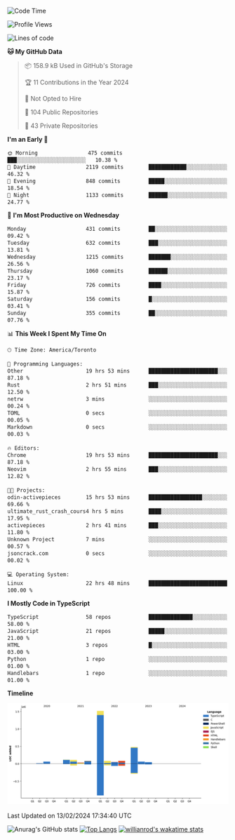 <!--START_SECTION:waka-->
![Code Time](http://img.shields.io/badge/Code%20Time-1%2C183%20hrs%2017%20mins-blue)

![Profile Views](http://img.shields.io/badge/Profile%20Views-5-blue)

![Lines of code](https://img.shields.io/badge/From%20Hello%20World%20I%27ve%20Written-2.7%20million%20lines%20of%20code-blue)

**🐱 My GitHub Data** 

> 📦 158.9 kB Used in GitHub's Storage 
 > 
> 🏆 11 Contributions in the Year 2024
 > 
> 🚫 Not Opted to Hire
 > 
> 📜 104 Public Repositories 
 > 
> 🔑 43 Private Repositories 
 > 
**I'm an Early 🐤** 

```text
🌞 Morning                475 commits         ███░░░░░░░░░░░░░░░░░░░░░░   10.38 % 
🌆 Daytime                2119 commits        ████████████░░░░░░░░░░░░░   46.32 % 
🌃 Evening                848 commits         █████░░░░░░░░░░░░░░░░░░░░   18.54 % 
🌙 Night                  1133 commits        ██████░░░░░░░░░░░░░░░░░░░   24.77 % 
```
📅 **I'm Most Productive on Wednesday** 

```text
Monday                   431 commits         ██░░░░░░░░░░░░░░░░░░░░░░░   09.42 % 
Tuesday                  632 commits         ███░░░░░░░░░░░░░░░░░░░░░░   13.81 % 
Wednesday                1215 commits        ███████░░░░░░░░░░░░░░░░░░   26.56 % 
Thursday                 1060 commits        ██████░░░░░░░░░░░░░░░░░░░   23.17 % 
Friday                   726 commits         ████░░░░░░░░░░░░░░░░░░░░░   15.87 % 
Saturday                 156 commits         █░░░░░░░░░░░░░░░░░░░░░░░░   03.41 % 
Sunday                   355 commits         ██░░░░░░░░░░░░░░░░░░░░░░░   07.76 % 
```


📊 **This Week I Spent My Time On** 

```text
🕑︎ Time Zone: America/Toronto

💬 Programming Languages: 
Other                    19 hrs 53 mins      ██████████████████████░░░   87.18 % 
Rust                     2 hrs 51 mins       ███░░░░░░░░░░░░░░░░░░░░░░   12.50 % 
netrw                    3 mins              ░░░░░░░░░░░░░░░░░░░░░░░░░   00.24 % 
TOML                     0 secs              ░░░░░░░░░░░░░░░░░░░░░░░░░   00.05 % 
Markdown                 0 secs              ░░░░░░░░░░░░░░░░░░░░░░░░░   00.03 % 

🔥 Editors: 
Chrome                   19 hrs 53 mins      ██████████████████████░░░   87.18 % 
Neovim                   2 hrs 55 mins       ███░░░░░░░░░░░░░░░░░░░░░░   12.82 % 

🐱‍💻 Projects: 
odin-activepieces        15 hrs 53 mins      █████████████████░░░░░░░░   69.66 % 
ultimate_rust_crash_cours4 hrs 5 mins        ████░░░░░░░░░░░░░░░░░░░░░   17.95 % 
activepieces             2 hrs 41 mins       ███░░░░░░░░░░░░░░░░░░░░░░   11.80 % 
Unknown Project          7 mins              ░░░░░░░░░░░░░░░░░░░░░░░░░   00.57 % 
jsoncrack.com            0 secs              ░░░░░░░░░░░░░░░░░░░░░░░░░   00.02 % 

💻 Operating System: 
Linux                    22 hrs 48 mins      █████████████████████████   100.00 % 
```

**I Mostly Code in TypeScript** 

```text
TypeScript               58 repos            ██████████████░░░░░░░░░░░   58.00 % 
JavaScript               21 repos            █████░░░░░░░░░░░░░░░░░░░░   21.00 % 
HTML                     3 repos             █░░░░░░░░░░░░░░░░░░░░░░░░   03.00 % 
Python                   1 repo              ░░░░░░░░░░░░░░░░░░░░░░░░░   01.00 % 
Handlebars               1 repo              ░░░░░░░░░░░░░░░░░░░░░░░░░   01.00 % 
```



**Timeline**

![Lines of Code chart](https://raw.githubusercontent.com/wise-introvert/wise-introvert/master/assets/bar_graph.png)


 Last Updated on 13/02/2024 17:34:40 UTC
<!--END_SECTION:waka-->

![Anurag's GitHub stats](https://github-readme-stats.vercel.app/api?username=wise-introvert&count_private=true&show_icons=true)
[![Top Langs](https://github-readme-stats.vercel.app/api/top-langs/?username=wise-introvert&langs_count=10)](https://github.com/anuraghazra/github-readme-stats)
[![willianrod's wakatime stats](https://github-readme-stats.vercel.app/api/wakatime?username=wiseintrovert)](https://github.com/anuraghazra/github-readme-stats)
